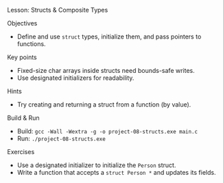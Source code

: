 Lesson: Structs & Composite Types

Objectives
- Define and use `struct` types, initialize them, and pass pointers to functions.

Key points
- Fixed-size char arrays inside structs need bounds-safe writes.
- Use designated initializers for readability.

Hints
- Try creating and returning a struct from a function (by value).

Build & Run
- Build: `gcc -Wall -Wextra -g -o project-08-structs.exe main.c`
- Run: `./project-08-structs.exe`

Exercises
- Use a designated initializer to initialize the `Person` struct.
- Write a function that accepts a `struct Person *` and updates its fields.
